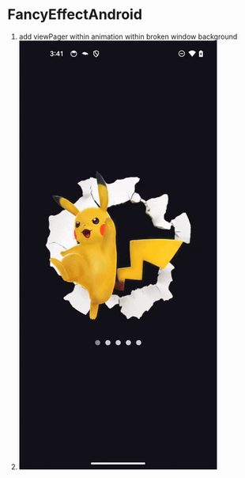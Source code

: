 # FancyEffectAndroid

1. add viewPager within animation within broken window background
2. ![demo.gif](demo.gif)
